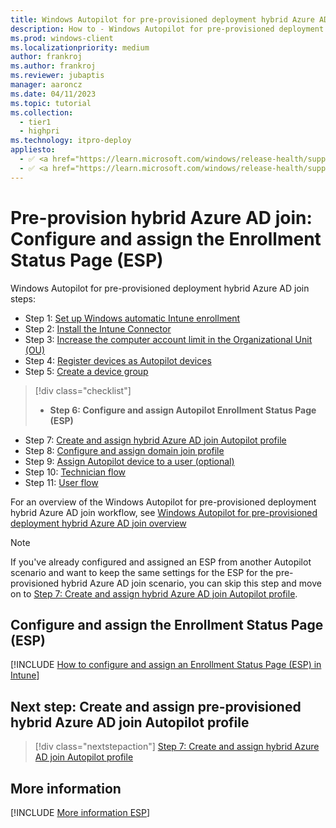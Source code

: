 ```yaml
---
title: Windows Autopilot for pre-provisioned deployment hybrid Azure AD join - Step 6 of 11 - Configure and assign the Enrollment Status Page (ESP)
description: How to - Windows Autopilot for pre-provisioned deployment hybrid Azure AD join - Step 6 of 11 - Configure and assign the Enrollment Status Page (ESP).
ms.prod: windows-client
ms.localizationpriority: medium
author: frankroj
ms.author: frankroj
ms.reviewer: jubaptis
manager: aaroncz
ms.date: 04/11/2023
ms.topic: tutorial
ms.collection: 
  - tier1
  - highpri
ms.technology: itpro-deploy
appliesto:
  - ✅ <a href="https://learn.microsoft.com/windows/release-health/supported-versions-windows-client" target="_blank">Windows 11</a>
  - ✅ <a href="https://learn.microsoft.com/windows/release-health/supported-versions-windows-client" target="_blank">Windows 10</a>
---
```


# Pre-provision hybrid Azure AD join: Configure and assign the Enrollment Status Page (ESP)

Windows Autopilot for pre-provisioned deployment hybrid Azure AD join steps:
- Step 1: [Set up Windows automatic Intune enrollment](hybrid-azure-ad-join-automatic-enrollment.md)
- Step 2: [Install the Intune Connector](hybrid-azure-ad-join-intune-connector.md)
- Step 3: [Increase the computer account limit in the Organizational Unit (OU)](hybrid-azure-ad-join-computer-account-limit.md)
- Step 4: [Register devices as Autopilot devices](hybrid-azure-ad-join-register-device.md)
- Step 5: [Create a device group](hybrid-azure-ad-join-device-group.md)
> [!div class="checklist"]
> - **Step 6: Configure and assign Autopilot Enrollment Status Page (ESP)**
- Step 7: [Create and assign hybrid Azure AD join Autopilot profile](hybrid-azure-ad-join-autopilot-profile.md)
- Step 8: [Configure and assign domain join profile](hybrid-azure-ad-join-domain-join-profile.md)
- Step 9: [Assign Autopilot device to a user (optional)](hybrid-azure-ad-join-assign-device-to-user.md)
- Step 10: [Technician flow](hybrid-azure-ad-join-technician-flow.md)
- Step 11: [User flow](hybrid-azure-ad-join-user-flow.md)

For an overview of the Windows Autopilot for pre-provisioned deployment hybrid Azure AD join workflow, see [Windows Autopilot for pre-provisioned deployment hybrid Azure AD join overview](hybrid-azure-ad-join-workflow.md)

> [!NOTE]
>
> If you've already configured and assigned an ESP from another Autopilot scenario and want to keep the same settings for the ESP for the pre-provisioned hybrid Azure AD join scenario, you can skip this step and move on to [Step 7: Create and assign hybrid Azure AD join Autopilot profile](hybrid-azure-ad-join-autopilot-profile.md).

## Configure and assign the Enrollment Status Page (ESP)

[!INCLUDE [How to configure and assign an Enrollment Status Page (ESP) in Intune](../includes/configure-and-assign-esp.md)]

## Next step: Create and assign pre-provisioned hybrid Azure AD join Autopilot profile

> [!div class="nextstepaction"]
> [Step 7: Create and assign hybrid Azure AD join Autopilot profile](hybrid-azure-ad-join-autopilot-profile.md)

## More information

[!INCLUDE [More information ESP](../includes/more-info-esp.md)]
